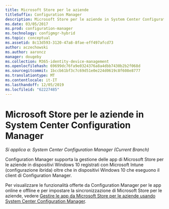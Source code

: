 ```yaml
---
title: Microsoft Store per le aziende
titleSuffix: Configuration Manager
description: Microsoft Store per le aziende in System Center Configuration Manager
ms.date: 03/05/2017
ms.prod: configuration-manager
ms.technology: configmgr-hybrid
ms.topic: conceptual
ms.assetid: 8c13d593-3120-47a8-8fae-eff497afcd73
author: aczechowski
ms.author: aaroncz
manager: dougeby
ms.collection: M365-identity-device-management
ms.openlocfilehash: 69699dc76fa9e0324376a8a4dbb7430b2b2f068d
ms.sourcegitcommit: 1bccb61bf3c7c69d51e0e224d0619c8f608e8777
ms.translationtype: MT
ms.contentlocale: it-IT
ms.lasthandoff: 12/05/2019
ms.locfileid: "62227485"
---
```

# <a name="microsoft-store-for-business-in-system-center-configuration-manager"></a>Microsoft Store per le aziende in System Center Configuration Manager

*Si applica a: System Center Configuration Manager (Current Branch)*

Configuration Manager supporta la gestione delle app di Microsoft Store per le aziende in dispositivi Windows 10 registrati con Microsoft Intune (configurazione ibrida) oltre che in dispositivi Windows 10 che eseguono il client di Configuration Manager.

Per visualizzare le funzionalità offerte da Configuration Manager per le app online e offline e per impostare la sincronizzazione di Microsoft Store per le aziende, vedere [Gestire le app da Microsoft Store per le aziende usando System Center Configuration Manager](../../apps/deploy-use/manage-apps-from-the-windows-store-for-business.md).
